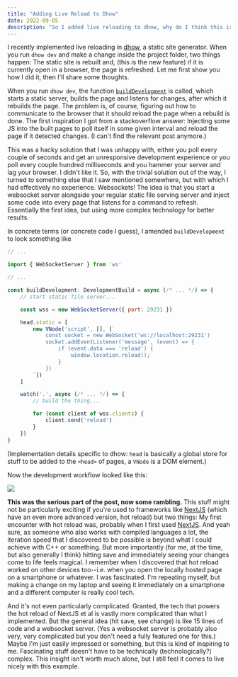 ```yaml
---
title: "Adding Live Reload to Dhow"
date: 2022-09-05
description: "So I added live reloading to dhow, why do I think this is such a big deal"
---
```


I recently implemented live reloading in [dhow](https://github.com/fs-c/dhow), a static site generator. When you run `dhow dev` and make a change inside the project folder, two things happen: The static site is rebuilt and, (this is the new feature) if it is currently open in a browser, the page is refreshed. Let me first show you how I did it, then I'll share some thoughts.

When you run `dhow dev`, the function [`buildDevelopment`](https://github.com/fs-c/dhow/blob/rewrite/src/cli.ts) is called, which starts a static server, builds the page and listens for changes, after which it rebuilds the page. The problem is, of course, figuring out how to communicate to the browser that it should reload the page when a rebuild is done. The first inspiration I got from a stackoverflow answer: Injecting some JS into the built pages to poll itself in some given interval and reload the page if it detected changes. (I can't find the relevant post anymore.)

This was a hacky solution that I was unhappy with, either you poll every couple of seconds and get an unresponsive development experience or you poll every couple hundred milliseconds and you hammer your server and lag your browser. I didn't like it. So, with the trivial solution out of the way, I turned to something else that I saw mentioned somewhere, but with which I had effectively no experience. Websockets! The idea is that you start a websocket server alongside your regular static file serving server and inject some code into every page that listens for a command to refresh. Essentially the first idea, but using more complex technology for better results.

In concrete terms (or concrete code I guess), I amended `buildDevelopment` to look something like

```js
// ...

import { WebSocketServer } from 'ws'

// ...

const buildDevelopment: DevelopmentBuild = async (/* ... */) => {
    // start static file server...

    const wss = new WebSocketServer({ port: 29231 })

    head.static = [
        new VNode('script', [], [`
            const socket = new WebSocket('ws://localhost:29231')
            socket.addEventListener('message', (event) => {
                if (event.data === 'reload') {
                    window.location.reload();
                }
            })
        `])
    ]

    watch('.', async (/* ... */) => {
        // build the thing...

        for (const client of wss.clients) {
            client.send('reload')
        }
    })
}
```

(Implementation details specific to dhow: `head` is basically a global store for stuff to be added to the `<head>` of pages, a `VNode` is a DOM element.)

Now the development workflow looked like this:

![](https://i.imgur.com/aeG0Nd7.gif)

__This was the serious part of the post, now some rambling.__ This stuff might not be particularly exciting if you're used to frameworks like [NextJS](https://nextjs.org/) (which have an even more advanced version, hot reload) but two things: My first encounter with hot reload was, probably when I first used [NextJS](https://nextjs.org/). And yeah sure, as someone who also works with compiled languages a lot, the iteration speed that I discovered to be possible is beyond what I could achieve with C++ or something. But more importantly (for me, at the time, but also generally I think) hitting save and immediately seeing your changes come to life feels magical. I remember when I discovered that hot reload worked on other devices too--i.e. when you open the locally hosted page on a smartphone or whatever. I was fascinated. I'm repeating myself, but making a change on my laptop and seeing it immediately on a smartphone and a different computer is really cool tech.

And it's not even particularly complicated. Granted, the tech that powers the hot reload of NextJS et al is vastly more complicated than what I implemented. But the general idea (hit save, see change) is like 15 lines of code and a websocket server. (Yes a websocket server is probably also very, very complicated but you don't need a fully featured one for this.) Maybe I'm just easily impressed or something, but this is kind of inspiring to me. Fascinating stuff doesn't have to be technically (technologically?) complex. This insight isn't worth much alone, but I still feel it comes to live nicely with this example.

